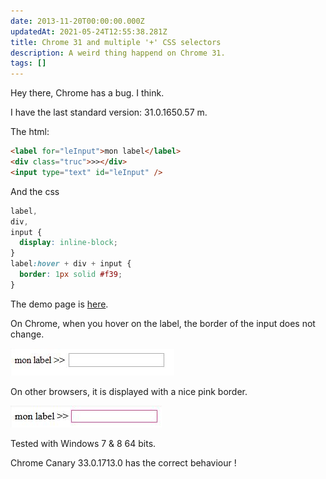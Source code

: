 ```yaml
---
date: 2013-11-20T00:00:00.000Z
updatedAt: 2021-05-24T12:55:38.281Z
title: Chrome 31 and multiple '+' CSS selectors
description: A weird thing happend on Chrome 31.
tags: []
---
```


Hey there, Chrome has a bug. I think.

I have the last standard version: 31.0.1650.57 m.

The html:

```html
<label for="leInput">mon label</label>
<div class="truc">>></div>
<input type="text" id="leInput" />
```

And the css

```css
label,
div,
input {
  display: inline-block;
}
label:hover + div + input {
  border: 1px solid #f39;
}
```

The demo page is [here](http://jsfiddle.net/GQBTW/).

On Chrome, when you hover on the label, the border of the input does not change.

![Rendering on Chrome 31](../../../public/assets/contentful/1K9jTvF7gI5ZhfU7kusWru/acdac32503152ef2add2715d41997442/chrome_bug_ko.jpg)

On other browsers, it is displayed with a nice pink border.

![Rendering on Firefox Aurora](../../../public/assets/contentful/4vVN7vw6Wz1NA7OQ8gsXwT/e43861afe0ee66f69f05fd213c5f554d/chrome_bug_ok.jpg)

Tested with Windows 7 & 8 64 bits.

Chrome Canary 33.0.1713.0 has the correct behaviour !
